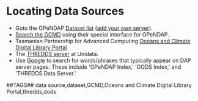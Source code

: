 # Locating Data Sources

* Goto the OPeNDAP [Dataset list](http://docs.opendap.org/index.php/Dataset_List) ([add your own server](http://docs.opendap.org/index.php/HowTo:_Adding_to_the_Dataset_List)).
* [Search the GCMD](http://gcmd.gsfc.nasa.gov/Data/portals/dods/index.html) using their special interface for OPeNDAP.
* Tasmanian Partnership for Advanced Computing [Oceans and Climate Digital Library Portal](http://ngportal.sf.utas.edu.au/gridsphere/gridsphere?cid=gridsphere)
* The [THREDDS server](http://motherlode.ucar.edu:8080/thredds/catalog.html) at Unidata.
* Use [Google](http://www.google.com/) to search for words/phrases that typically appear on DAP server pages. These include 'OPeNDAP Index,' 'DODS Index,' and 'THREDDS Data Server.'

##TAGS##
data source,dataset,GCMD,Oceans and Climate Digital Library Portal,thredds,dods